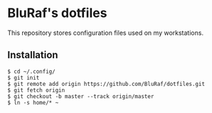 # BluRaf's dotfiles
This repository stores configuration files used on my workstations.

## Installation
```
$ cd ~/.config/
$ git init
$ git remote add origin https://github.com/BluRaf/dotfiles.git
$ git fetch origin
$ git checkout -b master --track origin/master
$ ln -s home/* ~
```
